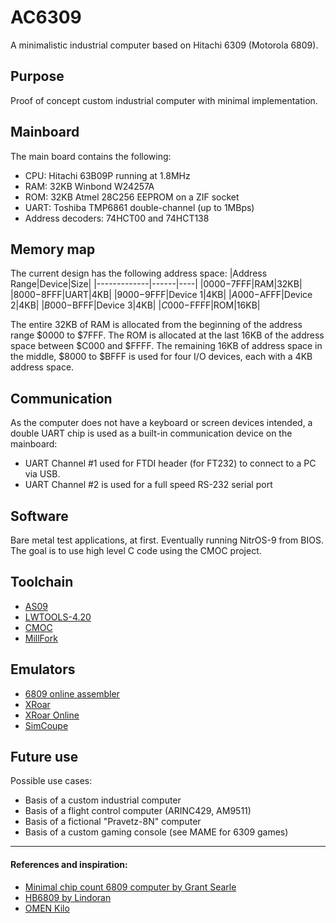 # AC6309
A minimalistic industrial computer based on Hitachi 6309 (Motorola 6809).

## Purpose
Proof of concept custom industrial computer with minimal implementation. 

## Mainboard
The main board contains the following:
* CPU: Hitachi 63B09P running at 1.8MHz
* RAM: 32KB Winbond W24257A
* ROM: 32KB Atmel 28C256 EEPROM on a ZIF socket
* UART: Toshiba TMP6861 double-channel (up to 1MBps)
* Address decoders: 74HCT00 and 74HCT138

## Memory map
The current design has the following address space:
|Address Range|Device|Size|
|-------------|------|----|
|$0000-$7FFF|RAM|32KB|
|$8000-$8FFF|UART|4KB|
|$9000-$9FFF|Device 1|4KB|
|$A000-$AFFF|Device 2|4KB|
|$B000-$BFFF|Device 3|4KB|
|$C000-$FFFF|ROM|16KB|

The entire 32KB of RAM is allocated from the beginning of the address range $0000 to $7FFF.
The ROM is allocated at the last 16KB of the address space between $C000 and $FFFF.
The remaining 16KB of address space in the middle, $8000 to $BFFF is used for four I/O devices, each with a 4KB address space.


## Communication
As the computer does not have a keyboard or screen devices intended, a double UART chip is used as a built-in communication device on the mainboard:
* UART Channel #1 used for FTDI header (for FT232) to connect to a PC via USB.
* UART Channel #2 is used for a full speed RS-232 serial port

## Software
Bare metal test applications, at first. Eventually running NitrOS-9 from BIOS. The goal is to use high level C code using the CMOC project.

## Toolchain
* [AS09](https://gitlab.com/dfffffff/as09)
* [LWTOOLS-4.20](http://www.lwtools.ca/)
* [CMOC](http://perso.b2b2c.ca/~sarrazip/dev/cmoc.html)
* [MillFork](https://github.com/KarolS/millfork)

## Emulators
* [6809 online assembler](http://6809.uk/)
* [XRoar](https://www.6809.org.uk/xroar/)
* [XRoar Online](https://www.6809.org.uk/xroar/online/)
* [SimCoupe](https://simonowen.com/simcoupe/)


## Future use
Possible use cases:
* Basis of a custom industrial computer
* Basis of a flight control computer (ARINC429, AM9511)
* Basis of a fictional "Pravetz-8N" computer
* Basis of a custom gaming console (see MAME for 6309 games)


- - - 

#### References and inspiration:
* [Minimal chip count 6809 computer by Grant Searle](http://searle.x10host.com/6809/Simple6809.html)
* [HB6809 by Lindoran](https://github.com/lindoran/HB6809)
* [OMEN Kilo](https://github.com/omenmicro/kilo)